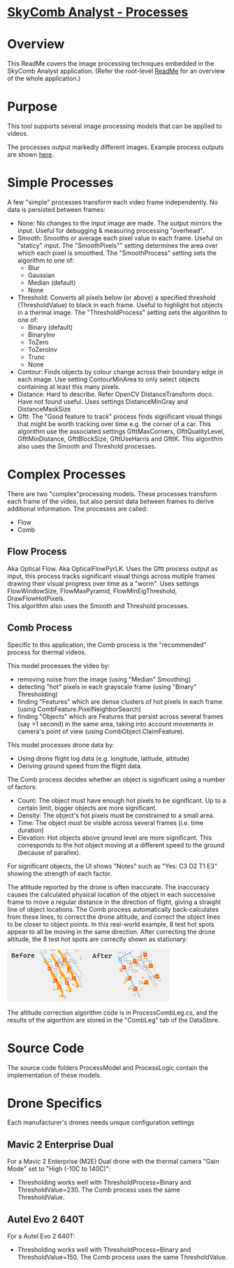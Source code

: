 # [SkyComb Analyst - Processes](https://github.com/PhilipQuirke/SkyCombAnalystHelp/) 

# Overview
This ReadMe covers the image processing techniques embedded in the SkyComb Analyst application.
(Refer the root-level [ReadMe](./README.md) for an overview of the whole application.)


# Purpose
This tool supports several image processing models that can be applied to videos. 

The processes output markedly different images. 
Example process outputs are shown [here](./Static/ModelExamples.png).


# Simple Processes
A few "simple" processes transform each video frame independently. No data is persisted between frames:

- None: No changes to the input image are made. The output mirrors the input. Useful for debugging & measuring processing "overhead".
- Smooth: Smooths or average each pixel value in each frame. Useful on "staticy" input. The "SmoothPixels"" setting determines the area over which each pixel is smoothed. The "SmoothProcess" setting sets the algorithm to one of:
	- Blur 
	- Gaussian
	- Median (default)
	- None
- Threshold: Converts all pixels below (or above) a specified threshold (ThresholdValue) to black in each frame. Useful to highlight hot objects in a thermal image. The "ThresholdProcess" setting sets the algorithm to one of:
	- Binary (default)
	- BinaryInv
	- ToZero 
	- ToZeroInv
	- Trunc
	- None
- Contour: Finds objects by colour change across their boundary edge in each image. Use setting ContourMinArea to only select objects containing at least this many pixels.
- Distance: Hard to describe. Refer OpenCV DistanceTransform doco. Have not found useful. Uses settings DistanceMinGray and DistanceMaskSize 
- Gftt: The "Good feature to track" process finds significant visual things that might be worth tracking over time e.g. the corner of a car. This algorithm use the associated settings GfttMaxCorners, GfttQualityLevel, GfttMinDistance, GfttBlockSize, GfttUseHarris and GfttK. This algorithm also uses the Smooth and Threshold processes.


# Complex Processes
There are two "complex"processing models. These processes transform each frame of the video, but also persist data between frames to derive additional information. The processes are called:
- Flow
- Comb 

## Flow Process
Aka Optical Flow. Aka OpticalFlowPyrLK. 
Uses the Gftt process output as input, this process tracks significant visual things across mutiple frames drawing their visual progress over time as a "worm". 
Uses settings FlowWindowSize, FlowMaxPyramid, FlowMinEigThreshold, DrawFlowHotPixels.  
This algorithm also uses the Smooth and Threshold processes.

## Comb Process
Specific to this application, the Comb process is the "recommended" process for thermal videos. 

This model processes the video by:
- removing noise from the image (using "Median" Smoothing)
- detecting "hot" pixels in each grayscale frame (using "Binary" Thresholding)
- finding "Features" which are dense clusters of hot pixels in each frame (using CombFeature.PixelNeighborSearch) 
- finding "Objects" which are Features that persist across several frames (say >1 second) in the same area, taking into account movements in camera's point of view (using CombObject.ClaimFeature).

This model processes drone data by:
- Using drone flight log data (e.g. longitude, latitude, altitude) 
- Deriving ground speed from the flight data.

The Comb process decides whether an object is significant using a number of factors:
- Count: The object must have enough hot pixels to be significant. Up to a certain limit, bigger objects are more significant.
- Density: The object's hot pixels must be constrained to a small area.
- Time: The object must be visible across several frames (i.e. time duration) 
- Elevation: Hot objects above ground level are more significant. This corresponds to the hot object moving at a different speed to the ground (because of parallex).

For significant objects, the UI shows "Notes" such as "Yes: C3 D2 T1 E3" showing the strength of each factor.  

The altitude reported by the drone is often inaccurate. The inaccuracy causes the calculated physical location of the object in each successive frame to move a regular distance in the direction of flight, giving a straight line of object locations. The Comb process automatically back-calculates from these lines, to correct the drone altitude, and correct the object lines to be closer to object points. In this real-world example, 8 test hot spots appear to all be moving in the same direction. After correcting the drone altitude, the 8 test hot spots are correctly shown as stationary:

![FixAltitudeM](./Static/FixAltitudeM.png?raw=true "Fix Altitude Example")

The altitude correction algorithm code is in ProcessCombLeg.cs, and the results of the algorthim are stored in the "CombLeg" tab of the DataStore. 


# Source Code
The source code folders ProcessModel and ProcessLogic contain the implementation of these models.


# Drone Specifics 
Each manufacturer's drones needs unique configuration settings

## Mavic 2 Enterprise Dual 
For a Mavic 2 Enterprise (M2E) Dual drone with the thermal camera "Gain Mode" set to "High (-10C to 140C)":
- Thresholding works well with ThresholdProcess=Binary and ThresholdValue=230. The Comb process uses the same ThresholdValue.

## Autel Evo 2 640T
For a Autel Evo 2 640T:
- Thresholding works well with ThresholdProcess=Binary and ThresholdValue=150. The Comb process uses the same ThresholdValue.
